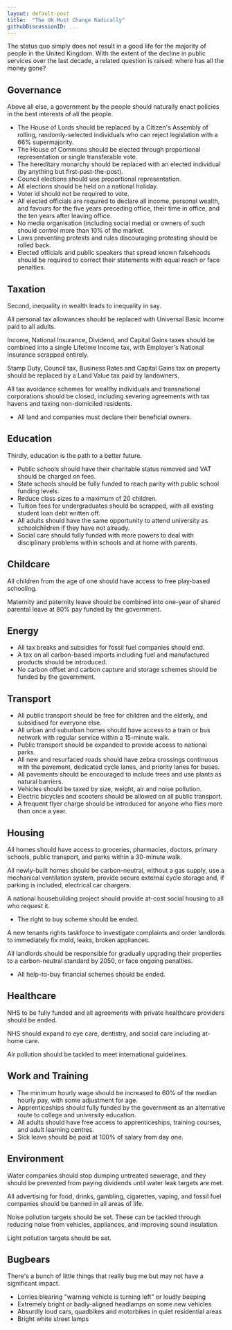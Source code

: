 ```yaml
---
layout: default-post
title:  "The UK Must Change Radically"
githubDiscussionID: ...
---
```


The status quo simply does not result in a good life for the majority of people in the United Kingdom. With the extent of the decline in public services over the last decade, a related question is raised: where has all the money gone?


## Governance

Above all else, a government by the people should naturally enact policies in the best interests of all the people.

- The House of Lords should be replaced by a Citizen's Assembly of rolling, randomly-selected individuals who can reject legislation with a 66% supermajority.
- The House of Commons should be elected through proportional representation or single transferable vote.
- The hereditary monarchy should be replaced with an elected individual (by anything but first-past-the-post).
- Council elections should use proportional representation.
- All elections should be held on a national holiday.
- Voter id should not be required to vote.
- All elected officials are required to declare all income, personal wealth, and favours for the five years preceding office, their time in office, and the ten years after leaving office.
- No media organisation (including social media) or owners of such should control more than 10% of the market.
- Laws preventing protests and rules discouraging protesting should be rolled back.
- Elected officials and public speakers that spread known falsehoods should be required to correct their statements with equal reach or face penalties.


## Taxation

Second, inequality in wealth leads to inequality in say.

All personal tax allowances should be replaced with Universal Basic Income paid to all adults.

Income, National Insurance, Dividend, and Capital Gains taxes should be combined into a single Lifetime Income tax, with Employer's National Insurance scrapped entirely.

Stamp Duty, Council tax, Business Rates and Capital Gains tax on property should be replaced by a Land Value tax paid by landowners.

All tax avoidance schemes for wealthy individuals and transnational corporations should be closed, including severing agreements with tax havens and taxing non-domiciled residents.
- All land and companies must declare their beneficial owners.


## Education

Thirdly, education is the path to a better future.

- Public schools should have their charitable status removed and VAT should be charged on fees.
- State schools should be fully funded to reach parity with public school funding levels.
- Reduce class sizes to a maximum of 20 children.
- Tuition fees for undergraduates should be scrapped, with all existing student loan debt written off.
- All adults should have the same opportunity to attend university as schoolchildren if they have not already.
- Social care should fully funded with more powers to deal with disciplinary problems within schools and at home with parents.


## Childcare

All children from the age of one should have access to free play-based schooling.

Maternity and paternity leave should be combined into one-year of shared parental leave at 80% pay funded by the government.



## Energy

- All tax breaks and subsidies for fossil fuel companies should end.
- A tax on all carbon-based imports including fuel and manufactured products should be introduced.
- No carbon offset and carbon capture and storage schemes should be funded by the government.


## Transport

- All public transport should be free for children and the elderly, and subsidised for everyone else.
- All urban and suburban homes should have access to a train or bus network with regular service within a 15-minute walk.
- Public transport should be expanded to provide access to national parks.
- All new and resurfaced roads should have zebra crossings continuous with the pavement, dedicated cycle lanes, and priority lanes for buses.
- All pavements should be encouraged to include trees and use plants as natural barriers.
- Vehicles should be taxed by size, weight, air and noise pollution.
- Electric bicycles and scooters should be allowed on all public transport.
- A frequent flyer charge should be introduced for anyone who flies more than once a year.


## Housing

All homes should have access to groceries, pharmacies, doctors, primary schools, public transport, and parks within a 30-minute walk.

All newly-built homes should be carbon-neutral, without a gas supply, use a mechanical ventilation system, provide secure external cycle storage and, if parking is included, electrical car chargers.

A national housebuilding project should provide at-cost social housing to all who request it.

- The right to buy scheme should be ended.

A new tenants rights taskforce to investigate complaints and order landlords to immediately fix mold, leaks, broken appliances.

All landlords should be responsible for gradually upgrading their properties to a carbon-neutral standard by 2050, or face ongoing penalties.
- All help-to-buy financial schemes should be ended.


## Healthcare

NHS to be fully funded and all agreements with private healthcare providers should be ended.

NHS should expand to eye care, dentistry, and social care including at-home care.

Air pollution should be tackled to meet international guidelines.


## Work and Training

- The minimum hourly wage should be increased to 60% of the median hourly pay, with some adjustment for age.
- Apprenticeships should fully funded by the government as an alternative route to college and university education.
- All adults should have free access to apprenticeships, training courses, and adult learning centres.
- Sick leave should be paid at 100% of salary from day one.


## Environment

Water companies should stop dumping untreated sewerage, and they should be prevented from paying dividends until water leak targets are met.

All advertising for food, drinks, gambling, cigarettes, vaping, and fossil fuel companies should be banned in all areas of life.

Noise pollution targets should be set. These can be tackled through reducing noise from vehicles, appliances, and improving sound insulation.

Light pollution targets should be set.


## Bugbears

There's a bunch of little things that really bug me but may not have a significant impact.

- Lorries blearing "warning vehicle is turning left" or loudly beeping
- Extremely bright or badly-aligned headlamps on some new vehicles
- Absurdly loud cars, quadbikes and motorbikes in quiet residential areas
- Bright white street lamps
